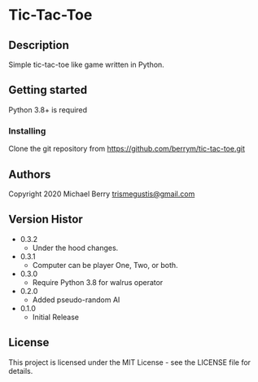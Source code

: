 # Tic-Tac-Toe

## Description

Simple tic-tac-toe like game written in Python.

## Getting started

Python 3.8+ is required

### Installing

Clone the git repository from https://github.com/berrym/tic-tac-toe.git

## Authors

Copyright 2020
Michael Berry <trismegustis@gmail.com>

## Version Histor
* 0.3.2
    * Under the hood changes.
* 0.3.1
    * Computer can be player One, Two, or both.
* 0.3.0
    * Require Python 3.8 for walrus operator
* 0.2.0
    * Added pseudo-random AI
* 0.1.0
    * Initial Release

## License

This project is licensed under the MIT License - see the LICENSE file for details.
